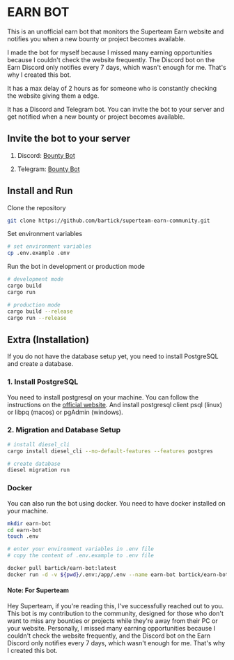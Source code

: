 # EARN BOT

This is an unofficial earn bot that monitors the Superteam Earn website and notifies you when a new bounty or project becomes available. 

I made the bot for myself because I missed many earning opportunities because I couldn't check the website frequently. The Discord bot on the Earn Discord only notifies every 7 days, which wasn't enough for me. That's why I created this bot. 

It has a max delay of 2 hours as for someone who is constantly checking the website giving them a edge.

It has a Discord and Telegram bot. You can invite the bot to your server and get notified when a new bounty or project becomes available.

## Invite the bot to your server

1. Discord: [Bounty Bot](https://discord.com/oauth2/authorize?client_id=1249051949471629434)

2. Telegram: [Bounty Bot](https://t.me/superbountybot)

## Install and Run

Clone the repository

```bash
git clone https://github.com/bartick/superteam-earn-community.git
```

Set environment variables

```bash
# set environment variables
cp .env.example .env
```

Run the bot in development or production mode
```bash
# development mode
cargo build
cargo run

# production mode
cargo build --release
cargo run --release
```

## Extra (Installation)

If you do not have the database setup yet, you need to install PostgreSQL and create a database.

### 1. Install PostgreSQL

You need to install postgresql on your machine. You can follow the instructions on the [official website](https://www.postgresql.org/download/).
And install postgresql client psql (linux) or libpq (macos) or pgAdmin (windows).

### 2. Migration and Database Setup 
```bash
# install diesel_cli
cargo install diesel_cli --no-default-features --features postgres

# create database
diesel migration run
```
### Docker

You can also run the bot using docker. You need to have docker installed on your machine.

```bash
mkdir earn-bot
cd earn-bot
touch .env

# enter your environment variables in .env file
# copy the content of .env.example to .env file

docker pull bartick/earn-bot:latest
docker run -d -v ${pwd}/.env:/app/.env --name earn-bot bartick/earn-bot:latest
```


#### Note: For Superteam

Hey Superteam, if you're reading this, I've successfully reached out to you. This bot is my contribution to the community, designed for those who don't want to miss any bounties or projects while they're away from their PC or your website. Personally, I missed many earning opportunities because I couldn't check the website frequently, and the Discord bot on the Earn Discord only notifies every 7 days, which wasn't enough for me. That's why I created this bot.